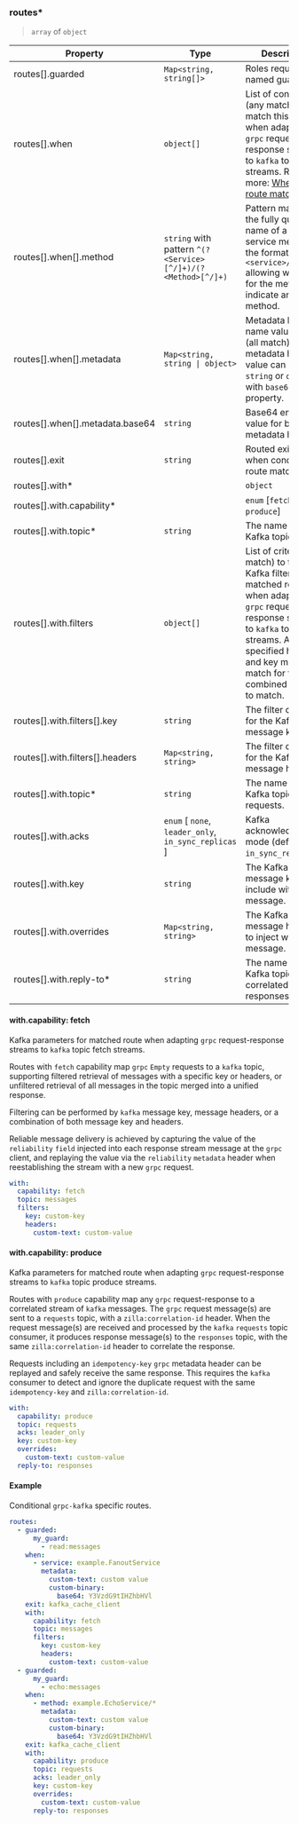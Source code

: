 ### routes\*

> `array` of `object`

| Property                        | Type                            | Description                                                                                                                         |
| ------------------------------- | ------------------------------- | ----------------------------------------------------------------------------------------------------------------------------------- |
| routes[].guarded                | `Map<string, string[]>`         | Roles required by named guard.                                                                                                      |
| routes[].when                   | `object[]`                      | List of conditions (any match) to match this route when adapting `grpc` request-response streams to `kafka` topic streams. Read more: [When a route matches](../../../../../concepts/bindings.md#when-a-route-matches) |
| routes[].when[].method          | `string` with pattern `^(?<Service>[^/]+)/(?<Method>[^/]+)`                       | Pattern matching the fully qualified name of a `grpc` service method, in the format `<service>/<method>` allowing wildcard `*` for the method to indicate any method.       |
| routes[].when[].metadata        | `Map<string, string \| object>` | Metadata header name value pairs (all match). Each metadata header value can be `string` or `object` with `base64` property.        |
| routes[].when[].metadata.base64 | `string`                        | Base64 encoded value for binary metadata header.                                                                                    |
| routes[].exit                   | `string`                        | Routed exit binding when conditional route matches.                                                                                 |
| routes[].with\* | | `object` | Define the route. |
| routes[].with.capability\* | | `enum` [`fetch`, `produce`] | Define the route with the `fetch` or `produce` capability |
| routes[].with.topic\* | `string` | The name of a Kafka topic. |
| routes[].with.filters | `object[]` | List of criteria (any match) to this filter. Kafka filters for matched route when adapting `grpc` request-response streams to `kafka` topic fetch streams. All specified headers and key must match for the combined criteria to match. |
| routes[].with.filters[].key | `string` | The filter criteria for the Kafka message key. |
| routes[].with.filters[].headers | `Map<string, string>` | The filter criteria for the Kafka message headers. |
| routes[].with.topic\* | `string` | The name of a Kafka topic for requests. |
| routes[].with.acks | `enum` [ `none`, `leader_only`, `in_sync_replicas` ] | Kafka acknowledgment mode (default `in_sync_replicas`) |
| routes[].with.key | `string` | The Kafka message key to include with each message. |
| routes[].with.overrides | `Map<string, string>` | The Kafka message headers to inject with each message. |
| routes[].with.reply-to\* | `string` | The name of the Kafka topic for correlated responses. |

#### with.capability: fetch

Kafka parameters for matched route when adapting `grpc` request-response streams to `kafka` topic fetch streams.

Routes with `fetch` capability map `grpc` `Empty` requests to a `kafka` topic, supporting filtered retrieval of messages with a specific key or headers, or unfiltered retrieval of all messages in the topic merged into a unified response.

Filtering can be performed by `kafka` message key, message headers, or a combination of both message key and headers.

Reliable message delivery is achieved by capturing the value of the `reliability` `field` injected into each response stream message at the `grpc` client, and replaying the value via the `reliability` `metadata` header when reestablishing the stream with a new `grpc` request.

```yaml
with:
  capability: fetch
  topic: messages
  filters:
    key: custom-key
    headers:
      custom-text: custom-value
```

#### with.capability: produce

Kafka parameters for matched route when adapting `grpc` request-response streams to `kafka` topic produce streams.

Routes with `produce` capability map any `grpc` request-response to a correlated stream of `kafka` messages. The `grpc` request message(s) are sent to a `requests` topic, with a `zilla:correlation-id` header. When the request message(s) are received and processed by the `kafka` `requests` topic consumer, it produces response message(s) to the `responses` topic, with the same `zilla:correlation-id` header to correlate the response.

Requests including an `idempotency-key` `grpc` metadata header can be replayed and safely receive the same response. This requires the `kafka` consumer to detect and ignore the duplicate request with the same `idempotency-key` and `zilla:correlation-id`.

```yaml
with:
  capability: produce
  topic: requests
  acks: leader_only
  key: custom-key
  overrides:
    custom-text: custom-value
  reply-to: responses
```

#### Example

Conditional `grpc-kafka` specific routes.

```yaml
routes:
  - guarded:
      my_guard:
        - read:messages
    when:
      - service: example.FanoutService
        metadata:
          custom-text: custom value
          custom-binary:
            base64: Y3VzdG9tIHZhbHVl
    exit: kafka_cache_client
    with:
      capability: fetch
      topic: messages
      filters:
        key: custom-key
        headers:
          custom-text: custom-value
  - guarded:
      my_guard:
        - echo:messages
    when:
      - method: example.EchoService/*
        metadata:
          custom-text: custom value
          custom-binary:
            base64: Y3VzdG9tIHZhbHVl
    exit: kafka_cache_client
    with:
      capability: produce
      topic: requests
      acks: leader_only
      key: custom-key
      overrides:
        custom-text: custom-value
      reply-to: responses
```
